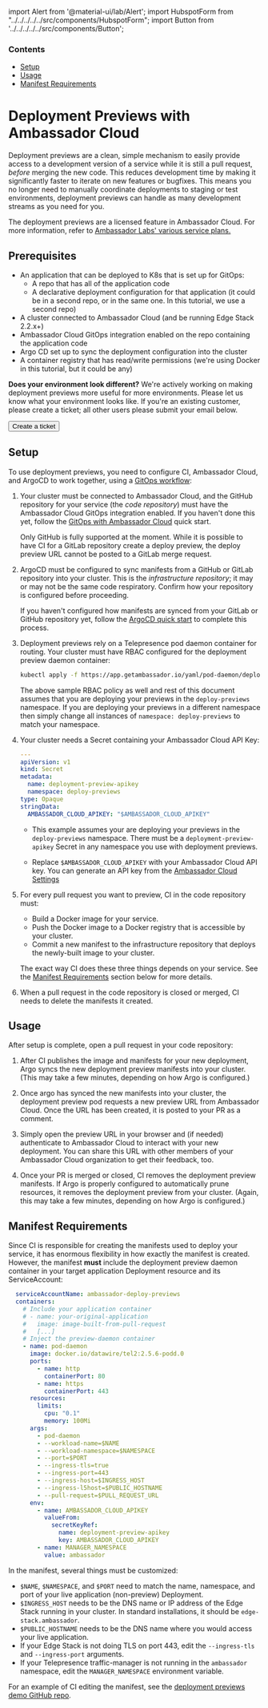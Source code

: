 import Alert from '@material-ui/lab/Alert';
import HubspotForm from "../../../../../src/components/HubspotForm";
import Button from '../../../../../src/components/Button';

<div class="docs-article-toc">
<h3>Contents</h3>

* [Setup](#setup)
* [Usage](#usage)
* [Manifest Requirements](#manifest-requirements)

</div>

# Deployment Previews with Ambassador Cloud

Deployment previews are a clean, simple mechanism to easily provide access to a development
version of a service while it is still a pull request, _before_ merging the new code. This
reduces development time by making it significantly faster to iterate on new features or
bugfixes. This means you no longer need to manually coordinate deployments to staging or test
environments, deployment previews can handle as many development streams as you need for you.

<Alert severity="info"> The deployment previews are a licensed feature in Ambassador Cloud. For more information, refer to <a href="../../../../../editions/">Ambassador Labs' various service plans.</a> </Alert>

## Prerequisites

* An application that can be deployed to K8s that is set up for GitOps:
  * A repo that has all of the application code
  * A declarative deployment configuration for that application (it could be in a second repo, or in the same one. In this tutorial, we use a second repo)
* A cluster connected to Ambassador Cloud (and be running Edge Stack 2.2.x+)
* Ambassador Cloud GitOps integration enabled on the repo containing the application code
* Argo CD set up to sync the deployment configuration into the cluster
* A container registry that has read/write permissions (we're using Docker in this tutorial, but it could be any)

**Does your environment look different?** We're actively working on making deployment previews more useful for more environments. Please let us know what your environment looks like. If you're an existing customer, please create a ticket; all other users please submit your email below.

<div class="cloud-qs-form">
  <Button  size="m" color="ctaPurple" to="https://support.datawire.io" >
    Create a ticket
  </Button>
  <HubspotForm formId="8b2da809-eda8-436c-b057-13fa318ab34b" />
</div>

## Setup

To use deployment previews, you need to configure CI, Ambassador Cloud, and ArgoCD to work
together, using a [GitOps workflow](../../../../edge-stack/latest/topics/concepts/gitops-continuous-delivery/):

1. Your cluster must be connected to Ambassador Cloud, and the GitHub repository for your
   service (the _code repository_) must have the Ambassador Cloud GitOps integration enabled.
   If you haven't done this yet, follow the
   [GitOps with Ambassador Cloud](../../gitops/quick-start) quick start.

   <Alert severity="info">

      Only GitHub is fully supported at the moment. While it is possible to have CI for a
      GitLab repository create a deploy preview, the deploy preview URL cannot be posted to
      a GitLab merge request.

   </Alert>

2. ArgoCD must be configured to sync manifests from a GitHub or GitLab repository into your
   cluster. This is the _infrastructure repository_; it may or may not be the same code respiratory. Confirm how your repository is configured before proceeding.

   If you haven't configured how manifests are synced from your GitLab or GitHub repository yet, follow the [ArgoCD quick start](../../../../argo/latest/quick-start/) to complete this process.

3. Deployment previews rely on a Telepresence pod daemon container for routing. Your
   cluster must have RBAC configured for the deployment preview daemon container:

   ```bash
   kubectl apply -f https://app.getambassador.io/yaml/pod-daemon/deploy-previews-rbac.yaml
   ```

   <Alert severity="info">
   The above sample RBAC policy as well and rest of this document assumes that you are deploying your previews in the <code>deploy-previews</code> namespace. If you are deploying your previews in a different namespace then simply change all instances of <code>namespace: deploy-previews</code> to match your namespace.
   </Alert>

4. Your cluster needs a Secret containing your Ambassador Cloud API Key:

   ```yaml
   ---
   apiVersion: v1
   kind: Secret
   metadata:
     name: deployment-preview-apikey
     namespace: deploy-previews
   type: Opaque
   stringData:
     AMBASSADOR_CLOUD_APIKEY: "$AMBASSADOR_CLOUD_APIKEY"
   ```

   - This example assumes your are deploying your previews in the `deploy-previews` namespace. There must be a
     `deployment-preview-apikey` Secret in any namespace you use with deployment previews.

   - Replace `$AMBASSADOR_CLOUD_APIKEY` with your Ambassador Cloud API key. You can generate an API key from
     the [Ambassador Cloud Settings](https://app.getambassador.io/cloud/settings/licenses-api-keys)

5. For every pull request you want to preview, CI in the code repository must:

      - Build a Docker image for your service.
      - Push the Docker image to a Docker registry that is accessible by your cluster.
      - Commit a new manifest to the infrastructure repository that deploys the
         newly-built image to your cluster.

   The exact way CI does these three things depends on your service. See the
   [Manifest Requirements](#manifest-requirements) section below for more details.

5. When a pull request in the code repository is closed or merged, CI needs to delete the
   manifests it created.

## Usage

After setup is complete, open a pull request in your code repository:

1. After CI publishes the image and manifests for your new deployment, Argo syncs the new
   deployment preview manifests into your cluster. (This may take a few minutes, depending on
   how Argo is configured.)

2. Once argo has synced the new manifests into your cluster, the deployment preview pod requests a new preview URL
   from Ambassador Cloud. Once the URL has been created, it is posted to your PR as a
   comment.

3. Simply open the preview URL in your browser and (if needed) authenticate to
   Ambassador Cloud to interact with your new deployment. You can share this URL with other
   members of your Ambassador Cloud organization to get their feedback, too.

4. Once your PR is merged or closed, CI removes the deployment preview manifests.
   If Argo is properly configured to automatically prune resources, it removes the
   deployment preview from your cluster. (Again, this may take a few minutes, depending on how
   Argo is configured.)

## Manifest Requirements

Since CI is responsible for creating the manifests used to deploy your service, it has enormous
flexibility in how exactly the manifest is created. However, the manifest **must** include the
deployment preview daemon container in your target application Deployment resource and its
ServiceAccount:

   ```yaml
     serviceAccountName: ambassador-deploy-previews
     containers:
       # Include your application container
       # - name: your-original-application
       #   image: image-built-from-pull-request
       #   [...]
       # Inject the preview-daemon container
       - name: pod-daemon
         image: docker.io/datawire/tel2:2.5.6-podd.0
         ports:
           - name: http
             containerPort: 80
           - name: https
             containerPort: 443
         resources:
           limits:
             cpu: "0.1"
             memory: 100Mi
         args:
           - pod-daemon
           - --workload-name=$NAME
           - --workload-namespace=$NAMESPACE
           - --port=$PORT
           - --ingress-tls=true
           - --ingress-port=443
           - --ingress-host=$INGRESS_HOST
           - --ingress-l5host=$PUBLIC_HOSTNAME
           - --pull-request=$PULL_REQUEST_URL
         env:
           - name: AMBASSADOR_CLOUD_APIKEY
             valueFrom:
               secretKeyRef:
                 name: deployment-preview-apikey
                 key: AMBASSADOR_CLOUD_APIKEY
           - name: MANAGER_NAMESPACE
             value: ambassador
   ```

In the manifest, several things must be customized:

- `$NAME`, `$NAMESPACE`, and `$PORT` need to match the name, namespace, and port of your live application
  (non-preview) Deployment.
- `$INGRESS_HOST` needs to be the DNS name or IP address of the Edge Stack running in your cluster.
  In standard installations, it should be `edge-stack.ambassador`.
- `$PUBLIC_HOSTNAME` needs to be the DNS name where you would access your live application.
- If your Edge Stack is not doing TLS on port 443, edit the `--ingress-tls` and `--ingress-port`
  arguments.
- If your Telepresence traffic-manager is not running in the `ambassador` namespace, edit the
  `MANAGER_NAMESPACE` environment variable.

For an example of CI editing the manifest, see the [deployment previews demo GitHub repo](https://github.com/AliceProxy/test-app).
